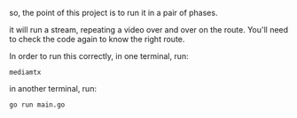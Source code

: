 so, the point of this project is to run it in a pair of phases.

it will run a stream, repeating a video over and over on the route. You'll need to check the code again to know the right route.

In order to run this correctly, in one terminal, run:
```
mediamtx
```

in another terminal, run:

```
go run main.go
```
